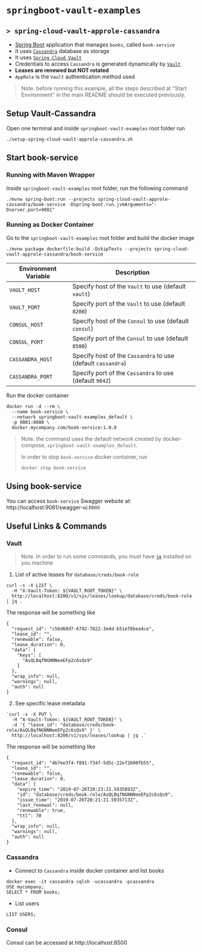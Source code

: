 # `springboot-vault-examples`
## `> spring-cloud-vault-approle-cassandra`

- [Spring Boot](https://docs.spring.io/spring-boot/docs/current/reference/htmlsingle/) application that manages
`books`, called `book-service`
- It uses [`Cassandra`](https://cassandra.apache.org/) database as storage
- It uses [`Spring Cloud Vault`](https://cloud.spring.io/spring-cloud-vault/spring-cloud-vault.html)
- Credentials to access `Cassandra` is generated dynamically by [`Vault`](https://www.vaultproject.io)
- **Leases are renewed but NOT rotated**
- `AppRole` is the `Vault` authentication method used

> Note. before running this example, all the steps described at "Start Environment" in the main README should be
executed previously.

## Setup Vault-Cassandra

Open one terminal and inside `springboot-vault-examples` root folder run
```
./setup-spring-cloud-vault-approle-cassandra.sh
```

## Start book-service

### Running with Maven Wrapper

Inside `springboot-vault-examples` root folder, run the following command
```
./mvnw spring-boot:run --projects spring-cloud-vault-approle-cassandra/book-service -Dspring-boot.run.jvmArguments="-Dserver.port=9081"
```

### Running as Docker Container

Go to the `springboot-vault-examples` root folder and build the docker image
```
./mvnw package dockerfile:build -DskipTests --projects spring-cloud-vault-approle-cassandra/book-service
```
| Environment Variable | Description                                                  |
| -------------------- | -------------------------------------------------------------|
| `VAULT_HOST`         | Specify host of the `Vault` to use (default `vault`)         |
| `VAULT_PORT`         | Specify port of the `Vault` to use (default `8200`)          |
| `CONSUL_HOST`        | Specify host of the `Consul` to use (default `consul`)       |
| `CONSUL_PORT`        | Specify port of the `Consul` to use (default `8500`)         |
| `CASSANDRA_HOST`     | Specify host of the `Cassandra` to use (default `cassandra`) |
| `CASSANDRA_PORT`     | Specify port of the `Cassandra` to use (default `9042`)      |

Run the docker container
```
docker run -d --rm \
  --name book-service \
  --network springboot-vault-examples_default \
  -p 9081:8080 \
  docker.mycompany.com/book-service:1.0.0
```
> Note. the command uses the default network created by docker-compose, `springboot-vault-examples_default`.
>
> In order to stop `book-service` docker container, run
> ```
> docker stop book-service 
> ```

## Using book-service

You can access `book-service` Swagger website at: http://localhost:9081/swagger-ui.html

## Useful Links & Commands

### Vault

> Note. In order to run some commands, you must have [`jq`](https://stedolan.github.io/jq) installed on you machine

1. List of active leases for `database/creds/book-role`
```
curl -s -X LIST \
  -H "X-Vault-Token: ${VAULT_ROOT_TOKEN}" \
  http://localhost:8200/v1/sys/leases/lookup/database/creds/book-role | jq .
```

The response will be something like
```
{
  "request_id": "c56d60d7-6792-7822-3e4d-b51ef8bea4ce",
  "lease_id": "",
  "renewable": false,
  "lease_duration": 0,
  "data": {
    "keys": [
      "AsQLBqfNGNNNeeEFp2c6sQs9"
    ]
  },
  "wrap_info": null,
  "warnings": null,
  "auth": null
}
```

2. See specific lease metadata
```
`curl -s -X PUT \
  -H "X-Vault-Token: ${VAULT_ROOT_TOKEN}" \
  -d '{ "lease_id": "database/creds/book-role/AsQLBqfNGNNNeeEFp2c6sQs9" }' \
  http://localhost:8200/v1/sys/leases/lookup | jq .`
```

The response will be something like
```
{
  "request_id": "4b7ee3f4-f891-f34f-5d5c-22ef2600fb55",
  "lease_id": "",
  "renewable": false,
  "lease_duration": 0,
  "data": {
    "expire_time": "2019-07-26T20:23:21.5935893Z",
    "id": "database/creds/book-role/AsQLBqfNGNNNeeEFp2c6sQs9",
    "issue_time": "2019-07-26T20:21:21.5935713Z",
    "last_renewal": null,
    "renewable": true,
    "ttl": 70
  },
  "wrap_info": null,
  "warnings": null,
  "auth": null
}
```

### Cassandra

- Connect to `Cassandra` inside docker container and list books
```
docker exec -it cassandra cqlsh -ucassandra -pcassandra
USE mycompany;
SELECT * FROM books;
```

- List users
```
LIST USERS;
```

### Consul

Consul can be accessed at http://localhost:8500

